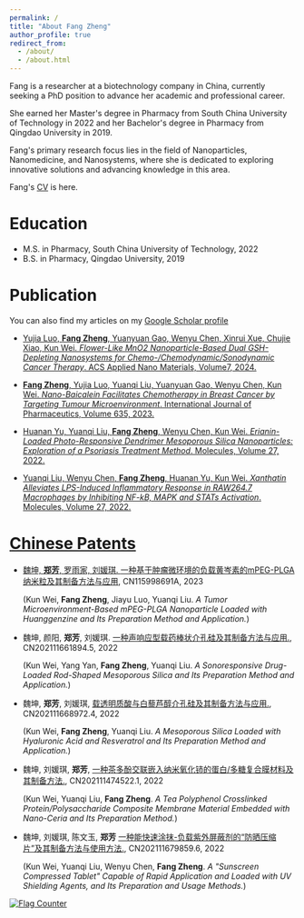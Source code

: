 ```yaml
---
permalink: /
title: "About Fang Zheng"
author_profile: true
redirect_from: 
  - /about/
  - /about.html
---
```


Fang is a researcher at a biotechnology company in China, currently seeking a PhD position to advance her academic and professional career.

She earned her Master's degree in Pharmacy from South China University of Technology in 2022 and her Bachelor's degree in Pharmacy from Qingdao University in 2019.

Fang's primary research focus lies in the field of Nanoparticles, Nanomedicine, and Nanosystems, where she is dedicated to exploring innovative solutions and advancing knowledge in this area.

Fang's <a href="../files/CV_ZHENG_FANG.pdf" target="_blank">CV</a> is here.

Education
======
* M.S. in Pharmacy, South China University of Technology, 2022
* B.S. in Pharmacy, Qingdao University, 2019

Publication
======
You can also find my articles on my <a href="{{site.author.googlescholar}}">Google Scholar profile

* Yujia Luo, **Fang Zheng**, Yuanyuan Gao, Wenyu Chen, Xinrui Xue, Chujie Xiao, Kun Wei. *Flower-Like MnO2 Nanoparticle-Based Dual GSH-Depleting Nanosystems for Chemo-/Chemodynamic/Sonodynamic Cancer Therapy*. ACS Applied Nano Materials, Volume7, 2024.


* **Fang Zheng**, Yujia Luo, Yuanqi Liu, Yuanyuan Gao, Wenyu Chen, Kun Wei. *Nano-Baicalein Facilitates Chemotherapy in Breast Cancer by Targeting Tumour Microenvironment*. International Journal of Pharmaceutics, Volume 635, 2023.


* Huanan Yu, Yuanqi Liu, **Fang Zheng**, Wenyu Chen, Kun Wei. *Erianin-Loaded Photo-Responsive Dendrimer Mesoporous Silica Nanoparticles: Exploration of a Psoriasis Treatment Method*. Molecules, Volume 27, 2022.
  
 
* Yuanqi Liu, Wenyu Chen, **Fang Zheng**, Huanan Yu, Kun Wei. *Xanthatin Alleviates LPS-Induced Inflammatory Response in RAW264.7 Macrophages by Inhibiting NF-kB, MAPK and STATs Activation*. Molecules, Volume 27, 2022.



Chinese Patents
======
* 魏坤, **郑芳**, 罗雨家, 刘媛琪. <a href="https://xueshu.baidu.com/usercenter/paper/show?paperid=196y04s0g0480mj0ms1x0820e6265855" target="_blank">一种基于肿瘤微环境的负载黄岑素的mPEG-PLGA纳米粒及其制备方法与应用</a>, CN115998691A, 2023

  (Kun Wei, **Fang Zheng**, Jiayu Luo, Yuanqi Liu. *A Tumor Microenvironment-Based mPEG-PLGA Nanoparticle Loaded with Huanggenzine and Its Preparation Method and Application.*)

* 魏坤, 颜阳, **郑芳**, 刘媛琪. <a href="https://xueshu.baidu.com/usercenter/paper/show?paperid=1h1e0vb02t0e0610nj680m80nv795317" target="_blank">一种声响应型载药棒状介孔硅及其制备方法与应用.</a>, CN202111661894.5, 2022

  (Kun Wei, Yang Yan, **Fang Zheng**, Yuanqi Liu. *A Sonoresponsive Drug-Loaded Rod-Shaped Mesoporous Silica and Its Preparation Method and Application.*)

* 魏坤, **郑芳**, 刘媛琪, <a href="https://xueshu.baidu.com/usercenter/paper/show?paperid=1a3w0420pc680810713d0g406b714184" target="_blank">载透明质酸与白藜芦醇介孔硅及其制备方法与应用.</a>, CN202111668972.4, 2022

  (Kun Wei, **Fang Zheng**, Yuanqi Liu. *A Mesoporous Silica Loaded with Hyaluronic Acid and Resveratrol and Its Preparation Method and Application.*)
  
* 魏坤, 刘媛琪, **郑芳**, <a href="https://xueshu.baidu.com/usercenter/paper/show?paperid=1e6t0jd01v2p0j20371x0a90ct471489" target="_blank">一种茶多酚交联嵌入纳米氧化铈的蛋白/多糖复合膜材料及其制备方法.</a>, CN202111474522.1, 2022

  (Kun Wei, Yuanqi Liu, **Fang Zheng**. *A Tea Polyphenol Crosslinked Protein/Polysaccharide Composite Membrane Material Embedded with Nano-Ceria and Its Preparation Method.*)
  
* 魏坤, 刘媛琪, 陈文玉, **郑芳** <a href="https://xueshu.baidu.com/usercenter/paper/show?paperid=1t4u0c503r1c0rj0ng5v02v0cn147963" target="_blank">一种能快速涂抹-负载紫外屏蔽剂的“防晒压缩片”及其制备方法与使用方法.</a>, CN202111679859.6, 2022

  (Kun Wei, Yuanqi Liu, Wenyu Chen, **Fang Zheng**. *A "Sunscreen Compressed Tablet" Capable of Rapid Application and Loaded with UV Shielding Agents, and Its Preparation and Usage Methods.*)
  

<div class="hitcounter"><a href="https://info.flagcounter.com/5bRG"><img src="https://s05.flagcounter.com/count2/5bRG/bg_FFFFFF/txt_000000/border_CCCCCC/columns_2/maxflags_10/viewers_0/labels_0/pageviews_0/flags_0/percent_0/" alt="Flag Counter" border="0"></a></div>

